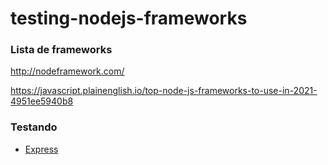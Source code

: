 # testing-nodejs-frameworks

### Lista de frameworks
http://nodeframework.com/

https://javascript.plainenglish.io/top-node-js-frameworks-to-use-in-2021-4951ee5940b8

### Testando

*  [Express](http://expressjs.com/)